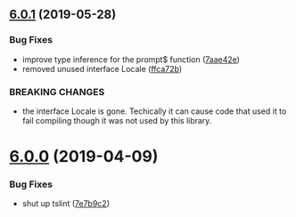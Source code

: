 <a name="6.0.1"></a>
## [6.0.1](https://github.com/lddubeau/bootprompt/compare/v6.0.0...v6.0.1) (2019-05-28)


### Bug Fixes

* improve type inference for the prompt$ function ([7aae42e](https://github.com/lddubeau/bootprompt/commit/7aae42e))
* removed unused interface Locale ([ffca72b](https://github.com/lddubeau/bootprompt/commit/ffca72b))


### BREAKING CHANGES

* the interface Locale is gone. Techically it can cause code that
used it to fail compiling though it was not used by this library.



<a name="6.0.0"></a>
# [6.0.0](https://github.com/lddubeau/bootprompt/compare/v6.0.0-beta.1...v6.0.0) (2019-04-09)


### Bug Fixes

* shut up tslint ([7e7b9c2](https://github.com/lddubeau/bootprompt/commit/7e7b9c2))



